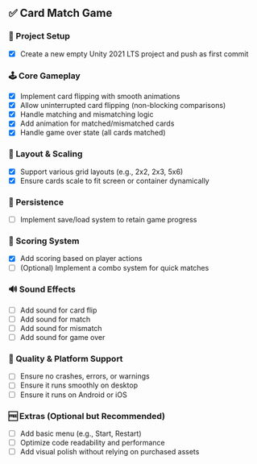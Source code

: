 ## ✅ Card Match Game 

### 🔧 Project Setup
- [x] Create a new empty Unity 2021 LTS project and push as first commit

### 🕹 Core Gameplay
- [x] Implement card flipping with smooth animations
- [x] Allow uninterrupted card flipping (non-blocking comparisons)
- [x] Handle matching and mismatching logic
- [x] Add animation for matched/mismatched cards
- [x] Handle game over state (all cards matched)

### 🔁 Layout & Scaling
- [x] Support various grid layouts (e.g., 2x2, 2x3, 5x6)
- [x] Ensure cards scale to fit screen or container dynamically

### 💾 Persistence
- [ ] Implement save/load system to retain game progress

### 🧮 Scoring System
- [x] Add scoring based on player actions
- [ ] (Optional) Implement a combo system for quick matches

### 🔊 Sound Effects
- [ ] Add sound for card flip
- [ ] Add sound for match
- [ ] Add sound for mismatch
- [ ] Add sound for game over

### 🧪 Quality & Platform Support
- [ ] Ensure no crashes, errors, or warnings
- [ ] Ensure it runs smoothly on desktop
- [ ] Ensure it runs on Android or iOS

### 🆓 Extras (Optional but Recommended)
- [ ] Add basic menu (e.g., Start, Restart)
- [ ] Optimize code readability and performance
- [ ] Add visual polish without relying on purchased assets
